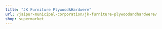 ```yaml
---
title: "JK Furniture Plywood&Hardwere"
url: /jaipur-municipal-corporation/jk-furniture-plywoodandhardwere/
shop: supermarket
---
```

